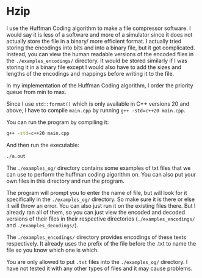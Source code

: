 # Hzip

I use the Huffman Coding algorithm to make a file compressor software. I would say it is less of a software and more of a simulator since it does not actually store the file in a binary/ more efficient format. I actually tried storing the encodings into bits and into a binary file, but it got complicated. Instead, you can view the human readable versions of the encoded files in the `./examples_encodings/` directory. It would be stored similarly if I was storing it in a binary file except I would also have to add the sizes and lengths of the encodings and mappings before writing it to the file.

In my implementation of the Huffman Coding algorithm, I order the priority queue from min to max.

Since I use `std::format()` which is only available in C++ versions 20 and above, I have to compile `main.cpp` by running `g++ -std=c++20 main.cpp`.

You can run the program by compiling it:
```sh
g++ -std=c++20 main.cpp
```

And then run the executable:
```sh
./a.out
```

The `./examples_og/` directory contains some examples of txt files that we can use to perform the huffman coding algorithm on. You can also put your own files in this directory and run the program.

The program will prompt you to enter the name of file, but will look for it specifically in the `./examples_og/` directory. So make sure it is there or else it will throw an error. You can also just run it on the existing files there. But I already ran all of them, so you can just view the encoded and decoded versions of their files in their respective directories (`./examples_encodings/` and `./examples_decodings/`).

The `./examples_encodings/` directory provides encodings of these texts respectively. It already uses the prefix of the file before the .txt to name the file so you know which one is which.

You are only allowed to put `.txt` files into the `./examples_og/` directory. I have not tested it with any other types of files and it may cause problems.
